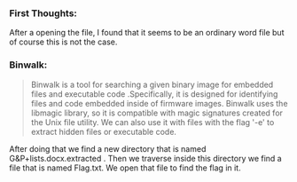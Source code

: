 ### First Thoughts:

After a opening the file, I found that it seems to be an ordinary word file but of course this is not the case. 

### Binwalk:

> Binwalk is a tool for searching a given binary image for embedded files and executable code .Specifically, it is designed for identifying files and code embedded inside of firmware images. Binwalk uses the libmagic library, so it is compatible with magic signatures created for the Unix file utility. We can also use it with files with the flag '-e' to extract hidden files or executable code.

After doing that we find a new directory that is named  G&P+lists.docx.extracted . Then we traverse inside this directory we find a file that is named Flag.txt. We open that file to find the flag in it.


